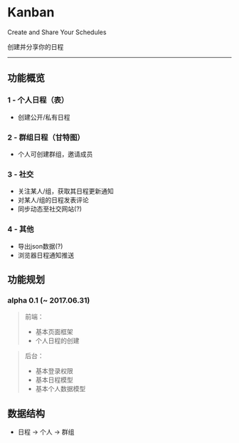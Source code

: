 # Kanban
Create and Share Your Schedules

创建并分享你的日程

---

## 功能概览
### 1 - 个人日程（表）
- 创建公开/私有日程

### 2 - 群组日程（甘特图）
- 个人可创建群组，邀请成员

### 3 - 社交
- 关注某人/组，获取其日程更新通知
- 对某人/组的日程发表评论
- 同步动态至社交网站(?)

### 4 - 其他
- 导出json数据(?)
- 浏览器日程通知推送

## 功能规划
### alpha 0.1 (~ 2017.06.31)
> 前端： 
> - 基本页面框架
> - 个人日程的创建

> 后台：
> - 基本登录权限
> - 基本日程模型
> - 基本个人数据模型

## 数据结构
- 日程 -> 个人 -> 群组
